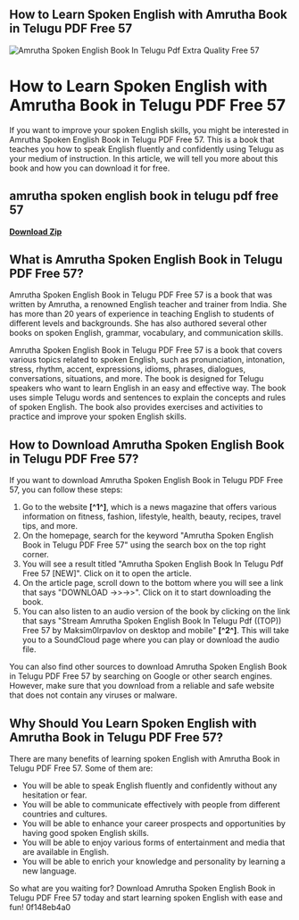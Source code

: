 ## How to Learn Spoken English with Amrutha Book in Telugu PDF Free 57

 
![Amrutha Spoken English Book In Telugu Pdf Extra Quality Free 57](https://media.zenfs.com/en/simply_wall_st__316/75e22a6153a9eeb2fc836820a58cd2d0)

 
# How to Learn Spoken English with Amrutha Book in Telugu PDF Free 57
  
If you want to improve your spoken English skills, you might be interested in Amrutha Spoken English Book in Telugu PDF Free 57. This is a book that teaches you how to speak English fluently and confidently using Telugu as your medium of instruction. In this article, we will tell you more about this book and how you can download it for free.
 
## amrutha spoken english book in telugu pdf free 57


[**Download Zip**](https://www.google.com/url?q=https%3A%2F%2Fgeags.com%2F2tKnRS&sa=D&sntz=1&usg=AOvVaw20vnOKBJF7YPMioBVdfH6y)

  
## What is Amrutha Spoken English Book in Telugu PDF Free 57?
  
Amrutha Spoken English Book in Telugu PDF Free 57 is a book that was written by Amrutha, a renowned English teacher and trainer from India. She has more than 20 years of experience in teaching English to students of different levels and backgrounds. She has also authored several other books on spoken English, grammar, vocabulary, and communication skills.
  
Amrutha Spoken English Book in Telugu PDF Free 57 is a book that covers various topics related to spoken English, such as pronunciation, intonation, stress, rhythm, accent, expressions, idioms, phrases, dialogues, conversations, situations, and more. The book is designed for Telugu speakers who want to learn English in an easy and effective way. The book uses simple Telugu words and sentences to explain the concepts and rules of spoken English. The book also provides exercises and activities to practice and improve your spoken English skills.
  
## How to Download Amrutha Spoken English Book in Telugu PDF Free 57?
  
If you want to download Amrutha Spoken English Book in Telugu PDF Free 57, you can follow these steps:
  
1. Go to the website **[^1^]**, which is a news magazine that offers various information on fitness, fashion, lifestyle, health, beauty, recipes, travel tips, and more.
2. On the homepage, search for the keyword "Amrutha Spoken English Book in Telugu PDF Free 57" using the search box on the top right corner.
3. You will see a result titled "Amrutha Spoken English Book In Telugu Pdf Free 57 [NEW]". Click on it to open the article.
4. On the article page, scroll down to the bottom where you will see a link that says "DOWNLOAD ->>->>". Click on it to start downloading the book.
5. You can also listen to an audio version of the book by clicking on the link that says "Stream Amrutha Spoken English Book In Telugu Pdf ((TOP)) Free 57 by Maksim0lrpavlov on desktop and mobile" **[^2^]**. This will take you to a SoundCloud page where you can play or download the audio file.

You can also find other sources to download Amrutha Spoken English Book in Telugu PDF Free 57 by searching on Google or other search engines. However, make sure that you download from a reliable and safe website that does not contain any viruses or malware.
  
## Why Should You Learn Spoken English with Amrutha Book in Telugu PDF Free 57?
  
There are many benefits of learning spoken English with Amrutha Book in Telugu PDF Free 57. Some of them are:

- You will be able to speak English fluently and confidently without any hesitation or fear.
- You will be able to communicate effectively with people from different countries and cultures.
- You will be able to enhance your career prospects and opportunities by having good spoken English skills.
- You will be able to enjoy various forms of entertainment and media that are available in English.
- You will be able to enrich your knowledge and personality by learning a new language.

So what are you waiting for? Download Amrutha Spoken English Book in Telugu PDF Free 57 today and start learning spoken English with ease and fun!
 0f148eb4a0
